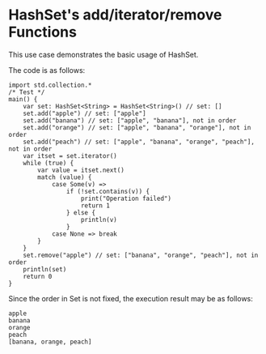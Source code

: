 # HashSet's add/iterator/remove Functions

This use case demonstrates the basic usage of HashSet.

The code is as follows:

<!-- verify -->

```cangjie
import std.collection.*
/* Test */
main() {
    var set: HashSet<String> = HashSet<String>() // set: []
    set.add("apple") // set: ["apple"]
    set.add("banana") // set: ["apple", "banana"], not in order
    set.add("orange") // set: ["apple", "banana", "orange"], not in order
    set.add("peach") // set: ["apple", "banana", "orange", "peach"], not in order
    var itset = set.iterator()
    while (true) {
        var value = itset.next()
        match (value) {
            case Some(v) =>
                if (!set.contains(v)) {
                    print("Operation failed")
                    return 1
                } else {
                    println(v)
                }
            case None => break
        }
    }
    set.remove("apple") // set: ["banana", "orange", "peach"], not in order
    println(set)
    return 0
}
```

Since the order in Set is not fixed, the execution result may be as follows:

```text
apple
banana
orange
peach
[banana, orange, peach]
```
